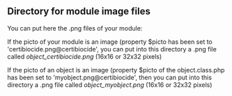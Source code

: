 
Directory for module image files
--------------------------------

You can put here the .png files of your module:


If the picto of your module is an image (property $picto has been set to 'certibiocide.png@certibiocide', you can put into this
directory a .png file called *object_certibiocide.png* (16x16 or 32x32 pixels)


If the picto of an object is an image (property $picto of the object.class.php has been set to 'myobject.png@certibiocide', then you can put into this
directory a .png file called *object_myobject.png* (16x16 or 32x32 pixels)

